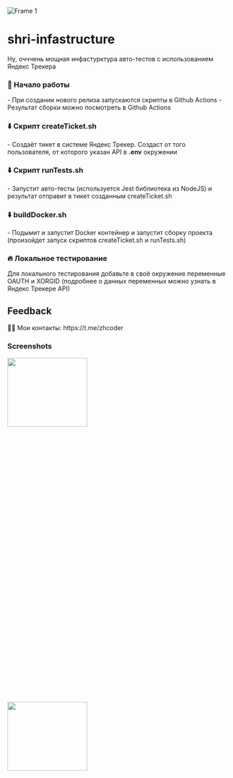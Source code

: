 ![Frame 1](https://user-images.githubusercontent.com/49750349/139683060-c0741b1d-87f7-46f7-baa8-473a7e0a3bc3.png)
# shri-infastructure
Ну, очччень мощная инфастурктура авто-тестов с использованием Яндекс Трекера

<h3>🚀 Начало работы</h3>
- При создании нового релиза запускаются скрипты в Github Actions
- Результат сборки можно посмотреть в Github Actions

<h3>⬇️ Скрипт createTicket.sh</h3>
- Создаёт тикет в системе Яндекс Трекер. Создаст от того пользователя, от которого указан API в <b>.env</b> окружении

<h3>⬇️ Скрипт runTests.sh</h3>
- Запустит авто-тесты (используется Jest библиотека из NodeJS) и результат отправит в тикет созданным createTicket.sh

<h3>⬇️  buildDocker.sh</h3>
- Подымит и запустит Docker контейнер и запустит сборку проекта (произойдет запуск скриптов createTicket.sh и runTests.sh)

<h3>🔥 Локальное тестирование</h3>
Для локального тестирования добавьте в своё окружение переменные OAUTH и XORGID (подробнее о данных переменных можно узнать в Яндекс Трекере API)

<h2>Feedback</h2>
👩‍🚀 Мои контакты: https://t.me/zhcoder

<h3>Screenshots</h3>
<img src="https://user-images.githubusercontent.com/49750349/139685512-1d4f3f44-efac-4d10-885a-1ac572077191.png" width="60%" height="20%">
<img src="https://user-images.githubusercontent.com/49750349/139685646-ff3060e7-388b-4989-af8a-218fc9128d29.png" width="60%" height="20%">